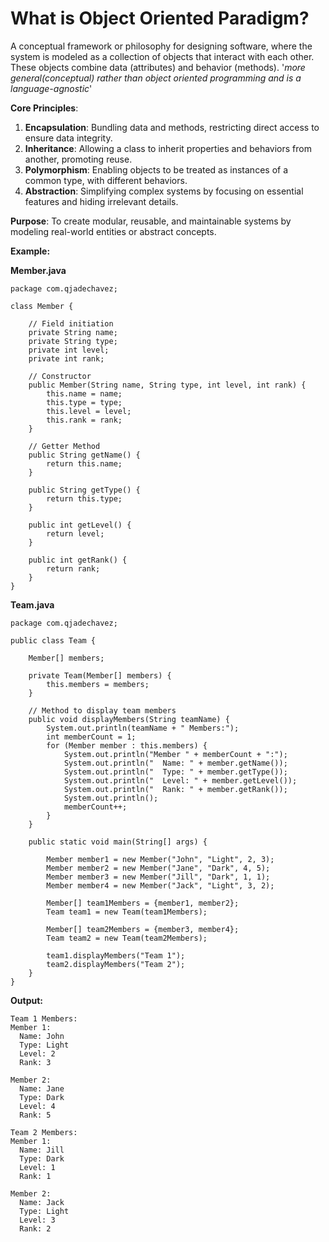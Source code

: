 # What is Object Oriented Paradigm?

A conceptual framework or philosophy for designing software, where the system is modeled as a collection of objects that interact with each other. These objects combine data (attributes) and behavior (methods). '*more general(conceptual) rather than object oriented programming and is a language-agnostic*'

**Core Principles**:
1. **Encapsulation**: Bundling data and methods, restricting direct access to ensure data integrity.
2. **Inheritance**: Allowing a class to inherit properties and behaviors from another, promoting reuse.
3. **Polymorphism**: Enabling objects to be treated as instances of a common type, with different behaviors.
4. **Abstraction**: Simplifying complex systems by focusing on essential features and hiding irrelevant details.

**Purpose**: To create modular, reusable, and maintainable systems by modeling real-world entities or abstract concepts.

**Example:**

**Member.java**
```
package com.qjadechavez;  
  
class Member {  
  
    // Field initiation  
    private String name;  
    private String type;  
    private int level;  
    private int rank;  
  
    // Constructor  
    public Member(String name, String type, int level, int rank) {  
        this.name = name;  
        this.type = type;  
        this.level = level;  
        this.rank = rank;  
    }  
  
    // Getter Method  
    public String getName() {  
        return this.name;  
    }  
  
    public String getType() {  
        return this.type;  
    }  
  
    public int getLevel() {  
        return level;  
    }  
  
    public int getRank() {  
        return rank;  
    }  
}
```

**Team.java**
```
package com.qjadechavez;  
  
public class Team {  
  
    Member[] members;  
      
    private Team(Member[] members) {  
        this.members = members;  
    }  
  
    // Method to display team members  
    public void displayMembers(String teamName) {  
        System.out.println(teamName + " Members:");  
        int memberCount = 1;  
        for (Member member : this.members) {  
            System.out.println("Member " + memberCount + ":");  
            System.out.println("  Name: " + member.getName());  
            System.out.println("  Type: " + member.getType());  
            System.out.println("  Level: " + member.getLevel());  
            System.out.println("  Rank: " + member.getRank());  
            System.out.println();  
            memberCount++;  
        }  
    }  
  
    public static void main(String[] args) {  
  
        Member member1 = new Member("John", "Light", 2, 3);  
        Member member2 = new Member("Jane", "Dark", 4, 5);  
        Member member3 = new Member("Jill", "Dark", 1, 1);  
        Member member4 = new Member("Jack", "Light", 3, 2);  
          
        Member[] team1Members = {member1, member2};  
        Team team1 = new Team(team1Members);  
  
        Member[] team2Members = {member3, member4};  
        Team team2 = new Team(team2Members);  
    
        team1.displayMembers("Team 1");  
        team2.displayMembers("Team 2");  
    }  
}
```

**Output:**
```
Team 1 Members:
Member 1:
  Name: John
  Type: Light
  Level: 2
  Rank: 3

Member 2:
  Name: Jane
  Type: Dark
  Level: 4
  Rank: 5

Team 2 Members:
Member 1:
  Name: Jill
  Type: Dark
  Level: 1
  Rank: 1

Member 2:
  Name: Jack
  Type: Light
  Level: 3
  Rank: 2
```

